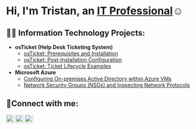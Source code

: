 <h1>Hi, I'm Tristan, an <a href="https://linkedin.com/in/Josh">IT Professional</a>☺</h1>

<h2>👨‍💻 Information Technology Projects:</h2>

- <b>osTicket (Help Desk Ticketing System)</b>
  - [osTicket: Prerequisites and Installation](https://github.com/koapakaehia/osticket-prereqs)
  - [osTicket: Post-Installation Configuration](https://github.com/koapakaehia/post-install-config)
  - [osTicket: Ticket Lifecycle Examples](https://github.com/koapakaehia/ticket-lifecycle)
- <b>Microsoft Azure</b>
  - [Configuring On-premises Active Directory within Azure VMs](https://github.com/koapakaehia/configure-ad)
  - [Network Security Groups (NSGs) and Inspecting Network Protocols](https://github.com/koapakaehia/azure-network-protocols)

<h2>🤳Connect with me:</h2>

[<img align="left" alt="Josh | Twitter" width="22px" src="https://cdn.jsdelivr.net/npm/simple-icons@v3/icons/twitter.svg" />][twitter]
[<img align="left" alt="Josh | LinkedIn" width="22px" src="https://cdn.jsdelivr.net/npm/simple-icons@v3/icons/linkedin.svg" />][linkedin]
[<img align="left" alt="Josh | Instagram" width="22px" src="https://cdn.jsdelivr.net/npm/simple-icons@v3/icons/instagram.svg" />][instagram]

[twitter]: https://twitter.com/Tristan
[instagram]: https://www.instagram.com/Tristan
[linkedin]: https://linkedin.com/in/Tristan

